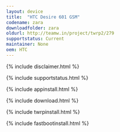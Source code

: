 ```yaml
---
layout: device
title:  "HTC Desire 601 GSM"
codename: zara
downloadfolder: zara
oldurl: http://teamw.in/project/twrp2/279
supportstatus: Current
maintainer: None
oem: HTC
---
```


{% include disclaimer.html %}

{% include supportstatus.html %}

{% include appinstall.html %}

{% include download.html %}

{% include twrpinstall.html %}

{% include fastbootinstall.html %}

